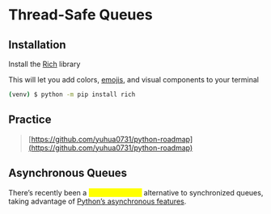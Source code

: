 # Thread-Safe Queues

## Installation

Install the [Rich](https://pypi.org/project/rich/) library

This will let you add colors, [emojis](https://en.wikipedia.org/wiki/Emoji), and visual components to your terminal

```bash
(venv) $ python -m pip install rich
```

## Practice

> [https://github.com/yuhua0731/python-roadmap](https://github.com/yuhua0731/python-roadmap)

## Asynchronous Queues <a href="#using-asynchronous-queues" id="using-asynchronous-queues"></a>

There’s recently been a <mark style="color:yellow;">single-threaded</mark> alternative to synchronized queues, taking advantage of [Python’s asynchronous features](https://realpython.com/python-async-features/).

